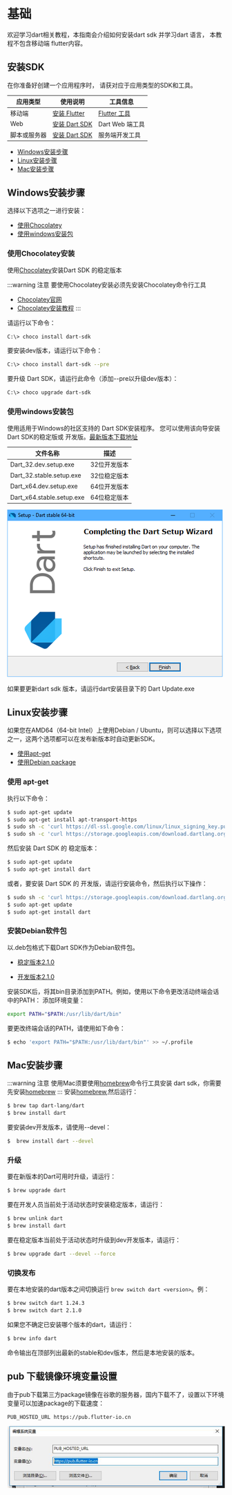 # 基础

欢迎学习dart相关教程，本指南会介绍如何安装dart sdk 并学习dart 语言， 本教程不包含移动端 flutter内容。

## 安装SDK

在你准备好创建一个应用程序时， 请获对应于应用类型的SDK和工具。

应用类型|使用说明|工具信息
--|--|--
移动端|[安装 Flutter](https://flutter.io/)|[Flutter 工具](https://flutter.io/docs/development/tools/android-studio)
Web|[安装 Dart SDK](./install)| Dart Web 端工具
脚本或服务器|[安装 Dart SDK](./install)| 服务端开发工具

- [Windows安装步骤](./install.html#windows安装步骤)
- [Linux安装步骤](./install.html#linux安装步骤)
- [Mac安装步骤](./install.html#mac安装步骤)

## Windows安装步骤

选择以下选项之一进行安装：
- [使用Chocolatey](./install.html#使用chocolatey安装)
- [使用windows安装包](./install.html#使用windows安装包)

### 使用Chocolatey安装

使用[Chocolatey](https://chocolatey.org/)安装Dart SDK 的稳定版本

:::warning 注意
要使用Chocolatey安装必须先安装Chocolatey命令行工具
- [Chocolatey官网](https://chocolatey.org/)
- [Chocolatey安装教程](https://chocolatey.org/install)
:::

请运行以下命令：

```bash
C:\> choco install dart-sdk
```

要安装dev版本，请运行以下命令：
```bash
C:\> choco install dart-sdk --pre
```
要升级 Dart SDK，请运行此命令（添加--pre以升级dev版本）：
```bash
C:\> choco upgrade dart-sdk
```

### 使用windows安装包

使用适用于Windows的社区支持的 Dart SDK安装程序。 您可以使用该向导安装Dart SDK的稳定版或 开发版。[最新版本下载地址](https://github.com/GeKorm/dart-windows/releases/latest)

文件名称|描述
--|--
Dart_32.dev.setup.exe| 32位开发版本
Dart_32.stable.setup.exe| 32位稳定版本
Dart_x64.dev.setup.exe| 64位开发版本
Dart_x64.stable.setup.exe| 64位稳定版本

![安装程序](./images/installer-screenshot-no.png)

如果要更新dart sdk 版本，请运行dart安装目录下的 Dart Update.exe

## Linux安装步骤

如果您在AMD64（64-bit Intel）上使用Debian / Ubuntu，则可以选择以下选项之一，这两个选项都可以在发布新版本时自动更新SDK。

- [使用apt-get](./install.html#使用-apt-get)
- [使用Debian package](./install.html#安装debian软件包)

### 使用 apt-get

执行以下命令：

```bash
$ sudo apt-get update
$ sudo apt-get install apt-transport-https
$ sudo sh -c 'curl https://dl-ssl.google.com/linux/linux_signing_key.pub | apt-key add -'
$ sudo sh -c 'curl https://storage.googleapis.com/download.dartlang.org/linux/debian/dart_stable.list > /etc/apt/sources.list.d/dart_stable.list'
```

然后安装 Dart SDK 的 稳定版本：

```bash
$ sudo apt-get update
$ sudo apt-get install dart
```

或者，要安装 Dart SDK 的 开发版，请运行安装命令，然后执行以下操作：

```bash
$ sudo sh -c 'curl https://storage.googleapis.com/download.dartlang.org/linux/debian/dart_unstable.list > /etc/apt/sources.list.d/dart_unstable.list'
$ sudo apt-get update
$ sudo apt-get install dart
```
### 安装Debian软件包

以.deb包格式下载Dart SDK作为Debian软件包。
- [稳定版本2.1.0](https://storage.googleapis.com/dart-archive/channels/stable/release/latest/linux_packages/dart_2.1.0-1_amd64.deb)

- [开发版本2.1.0](https://storage.googleapis.com/dart-archive/channels/dev/release/latest/linux_packages/dart_2.1.1-dev.3.2-1_amd64.deb)

安装SDK后，将其bin目录添加到PATH。例如，使用以下命令更改活动终端会话中的PATH：
添加环境变量：
```bash
export PATH="$PATH:/usr/lib/dart/bin"
```
要更改终端会话的PATH，请使用如下命令：
```bash
$ echo 'export PATH="$PATH:/usr/lib/dart/bin"' >> ~/.profile
```

## Mac安装步骤
:::warning 注意
使用Mac须要使用[homebrew](http://brew.sh/)命令行工具安装 dart sdk，你需要先安装[homebrew](http://brew.sh/)
:::
安装[homebrew](http://brew.sh/),然后运行：

```bash
$ brew tap dart-lang/dart
$ brew install dart
```
要安装dev开发版本，请使用--devel：
```bash
$  brew install dart --devel
```
### 升级
要在新版本的Dart可用时升级，请运行：
```bash
$ brew upgrade dart
```
要在开发人员当前处于活动状态时安装稳定版本，请运行：
```bash
$ brew unlink dart
$ brew install dart
```
要在稳定版本当前处于活动状态时升级到dev开发版本，请运行：
```bash
$ brew upgrade dart --devel --force
```
### 切换发布

要在本地安装的dart版本之间切换运行 `brew switch dart <version>`。例：

```bash
$ brew switch dart 1.24.3
$ brew switch dart 2.1.0
```

如果您不确定已安装哪个版本的dart，请运行：

```bash
$ brew info dart
```
命令输出在顶部列出最新的stable和dev版本，然后是本地安装的版本。

## pub 下载镜像环境变量设置

由于pub下载第三方package镜像在谷歌的服务器，国内下载不了，设置以下环境变量可以加速package的下载速度：

```
PUB_HOSTED_URL https://pub.flutter-io.cn
```

![pub.flutter-io.cn](./images/pub.flutter-io.cn.jpg)

